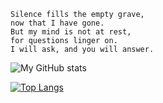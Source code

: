 ```
Silence fills the empty grave,
now that I have gone.
But my mind is not at rest,
for questions linger on.
I will ask, and you will answer.
```


![My GitHub stats](https://github-readme-stats.vercel.app/api?username=George117&theme=tokyonight&show_icons=true)

[![Top Langs](https://github-readme-stats.vercel.app/api/top-langs/?username=George117&layout=compact&theme=tokyonight)](https://github.com/anuraghazra/github-readme-stats)
